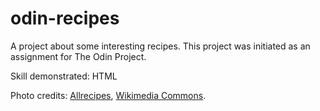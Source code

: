 # odin-recipes
A project about some interesting recipes. This project was initiated as an assignment for The Odin Project.

Skill demonstrated: HTML 

Photo credits: [Allrecipes](https://www.allrecipes.com), [Wikimedia Commons](https://commons.wikimedia.org).